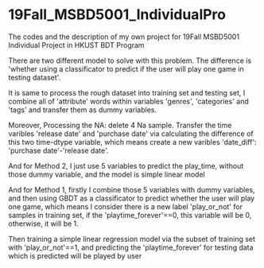 # 19Fall_MSBD5001_IndividualPro
The codes and the description of my own project for 19Fall MSBD5001 Individual Project in HKUST BDT Program


There are two different model to solve with this problem.
The difference is 'whether using a classificator to predict if the user will play one game in testing dataset'.

It is same to process the rough dataset into training set and testing set, I combine all of 'attribute' words within variables 'genres', 'categories' and 'tags' and transfer them as dummy variables.

Moreover,
Processing the NA: delete 4 Na sample.
Transfer the time varibles 'release date' and 'purchase date' via calculating the difference of this two time-dtype variable, which means create a new varibles 'date_diff': 'purchase date'-'release date'.

And for Method 2, I just use 5 variables to predict the play_time, without those dummy variable, and the model is simple linear model

And for Method 1, firstly I combine those 5 variables with dummy variables, and then using GBDT as a classificator to predict whether the user will play one game, which means I consider there is a new label 'play_or_not' for samples in training set, if the 'playtime_forever'==0, this variable will be 0, otherwise, it will be 1. 

Then training a simple linear regression model via the subset of training set with 'play_or_not'==1, and predicting the 'playtime_forever' for testing data which is predicted will be played by user
